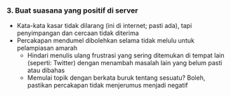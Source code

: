 ### 3. Buat suasana yang positif di server

- Kata-kata kasar tidak dilarang (ini di internet; pasti ada), tapi penyimpangan dan cercaan tidak diterima
- Percakapan mendumel dibolehkan selama tidak melulu untuk pelampiasan amarah
    - Hindari menulis ulang frustrasi yang sering ditemukan di tempat lain (seperti: Twitter) dengan menambah masalah lain yang belum pasti atau dibahas
    - Memulai topik dengan berkata buruk tentang sesuatu? Boleh, pastikan percakapan tidak menjerumus menjadi negatif
